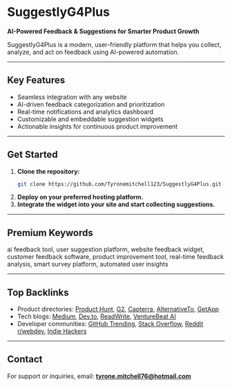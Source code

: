 # SuggestlyG4Plus

**AI-Powered Feedback & Suggestions for Smarter Product Growth**

SuggestlyG4Plus is a modern, user-friendly platform that helps you collect, analyze, and act on feedback using AI-powered automation.

---

## Key Features

- Seamless integration with any website
- AI-driven feedback categorization and prioritization
- Real-time notifications and analytics dashboard
- Customizable and embeddable suggestion widgets
- Actionable insights for continuous product improvement

---

## Get Started

1. **Clone the repository:**
   ```bash
   git clone https://github.com/Tyronemitchell123/SuggestlyG4Plus.git
   ```
2. **Deploy on your preferred hosting platform.**
3. **Integrate the widget into your site and start collecting suggestions.**

---

## Premium Keywords

ai feedback tool, user suggestion platform, website feedback widget, customer feedback software, product improvement tool, real-time feedback analysis, smart survey platform, automated user insights

---

## Top Backlinks

- Product directories: [Product Hunt](https://www.producthunt.com/), [G2](https://www.g2.com/), [Capterra](https://www.capterra.com/), [AlternativeTo](https://alternativeto.net/), [GetApp](https://www.getapp.com/)
- Tech blogs: [Medium](https://medium.com/), [Dev.to](https://dev.to/), [ReadWrite](https://readwrite.com/), [VentureBeat AI](https://venturebeat.com/category/ai/)
- Developer communities: [GitHub Trending](https://github.com/trending), [Stack Overflow](https://stackoverflow.com/), [Reddit r/webdev](https://www.reddit.com/r/webdev/), [Indie Hackers](https://www.indiehackers.com/)

---

## Contact

For support or inquiries, email: **tyrone.mitchell76@hotmail.com**
